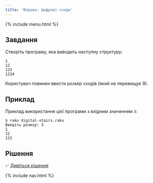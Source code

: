 ```yaml
---
title: 'Вправа: Цифрові сходи'
---
```


{% include menu.html %}

## Завдання

Створіть програму, яка виводить наступну структуру:

    1
    12
    123
    1234

Користувач повинен ввести розмір сходів (який не перевищує 9).

## Приклад

Приклад використання цієї програми з вхідним значенням `3`:

```console
$ raku digital-stairs.raku
Введіть розмір: 3
1
12
123
```

## Рішення

✅ [Дивіться рішення](solution)

{% include nav.html %}